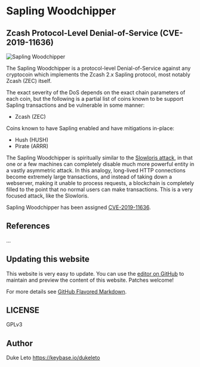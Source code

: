 # Sapling Woodchipper

## Zcash Protocol-Level Denial-of-Service (CVE-2019-11636)

![Sapling Woodchipper](https://saplingwoodchipper.github.io/sapling-woodchipper.png)

The Sapling Woodchipper is a protocol-level Denial-of-Service against any cryptocoin which implements the Zcash 2.x Sapling protocol, most notably Zcash (ZEC) itself.

The exact severity of the DoS depends on the exact chain parameters of each coin, but the following is a partial list of coins known
to be support Sapling transactions and be vulnerable in some manner:

* Zcash (ZEC)

Coins known to have Sapling enabled and have mitigations in-place:

* Hush (HUSH)
* Pirate (ARRR)

The Sapling Woodchipper is spiritually similar to the [Slowloris attack](https://en.wikipedia.org/wiki/Slowloris_(computer_security)),
in that one or a few machines can completely disable much more powerful entity in a vastly asymmetric attack. In this analogy, long-lived HTTP connections become extremely large transactions, and instead of taking down a webserver, making it unable to process requests, a blockchain is completely filled to the point that no normal users can make transactions. This is a very focused attack, like the Slowloris.

Sapling Woodchipper has been assigned [CVE-2019-11636](https://nvd.nist.gov/vuln/detail/CVE-2019-11636).

## 

## References

...

## Updating this website

This website is very easy to update. You can use the [editor on GitHub](https://github.com/saplingwoodchipper/saplingwoodchipper.github.io/edit/master/README.md) to maintain and preview the content of this website. Patches welcome!

For more details see [GitHub Flavored Markdown](https://guides.github.com/features/mastering-markdown/).

## LICENSE

GPLv3

## Author

Duke Leto https://keybase.io/dukeleto
